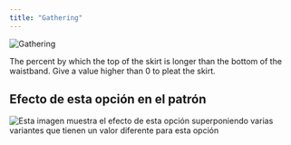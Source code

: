 ```yaml
---
title: "Gathering"
---
```


![Gathering](gathering.svg)

The percent by which the top of the skirt is longer than the bottom of the waistband. Give a value higher than 0 to pleat the skirt.

## Efecto de esta opción en el patrón

![Esta imagen muestra el efecto de esta opción superponiendo varias variantes que tienen un valor diferente para esta opción](sandy_gathering_sample.svg "Efecto de esta opción en el patrón")
